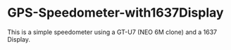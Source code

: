 # GPS-Speedometer-with1637Display
This is a simple speedometer using a GT-U7 (NEO 6M clone) and a 1637 Display. 
